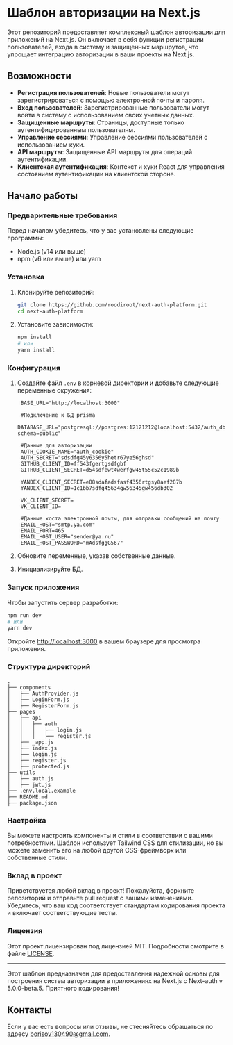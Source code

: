 # Шаблон авторизации на Next.js

Этот репозиторий предоставляет комплексный шаблон авторизации для приложений на Next.js. Он включает в себя функции регистрации пользователей, входа в систему и защищенных маршрутов, что упрощает интеграцию авторизации в ваши проекты на Next.js.

## Возможности

- **Регистрация пользователей**: Новые пользователи могут зарегистрироваться с помощью электронной почты и пароля.
- **Вход пользователей**: Зарегистрированные пользователи могут войти в систему с использованием своих учетных данных.
- **Защищенные маршруты**: Страницы, доступные только аутентифицированным пользователям.
- **Управление сессиями**: Управление сессиями пользователей с использованием куки.
- **API маршруты**: Защищенные API маршруты для операций аутентификации.
- **Клиентская аутентификация**: Контекст и хуки React для управления состоянием аутентификации на клиентской стороне.

## Начало работы

### Предварительные требования

Перед началом убедитесь, что у вас установлены следующие программы:

- Node.js (v14 или выше)
- npm (v6 или выше) или yarn

### Установка

1. Клонируйте репозиторий:

   ```bash
   git clone https://github.com/roodiroot/next-auth-platform.git
   cd next-auth-platform
   ```

2. Установите зависимости:

   ```bash
   npm install
   # или
   yarn install
   ```

### Конфигурация

1. Создайте файл `.env` в корневой директории и добавьте следующие переменные окружения:

   ```env
    BASE_URL="http://localhost:3000"

    #Подключение к БД prisma
    DATABASE_URL="postgresql://postgres:12121212@localhost:5432/auth_db?schema=public"

    #Данные для авторизации
    AUTH_COOKIE_NAME="auth_cookie"
    AUTH_SECRET="sdsdfg45y6356y5hetr67ye56ghsd"
    GITHUB_CLIENT_ID=ff543fgertgsdfgbf
    GITHUB_CLIENT_SECRET=d54sdfewt4werfgw45t55c52c1989b

    YANDEX_CLIENT_SECRET=e88sdafadsfasf4356rtgsy8aef287b
    YANDEX_CLIENT_ID=1c1bb7sdfg45634gw56345gw456db302

    VK_CLIENT_SECRET=
    VK_CLIENT_ID=

    #Данные хоста электронной почты, для отправки сообщений на почту
    EMAIL_HOST="smtp.ya.com"
    EMAIL_PORT=465
    EMAIL_HOST_USER="sender@ya.ru"
    EMAIL_HOST_PASSWORD="mAdsfggG567"
   ```

2. Обновите переменные, указав собственные данные.
3. Инициализируйте БД.

### Запуск приложения

Чтобы запустить сервер разработки:

```bash
npm run dev
# или
yarn dev
```

Откройте [http://localhost:3000](http://localhost:3000) в вашем браузере для просмотра приложения.

### Структура директорий

```
.
├── components
│   ├── AuthProvider.js
│   ├── LoginForm.js
│   ├── RegisterForm.js
├── pages
│   ├── api
│   │   ├── auth
│   │   │   ├── login.js
│   │   │   ├── register.js
│   ├── _app.js
│   ├── index.js
│   ├── login.js
│   ├── register.js
│   ├── protected.js
├── utils
│   ├── auth.js
│   ├── jwt.js
├── .env.local.example
├── README.md
├── package.json
```

### Настройка

Вы можете настроить компоненты и стили в соответствии с вашими потребностями. Шаблон использует Tailwind CSS для стилизации, но вы можете заменить его на любой другой CSS-фреймворк или собственные стили.

### Вклад в проект

Приветствуется любой вклад в проект! Пожалуйста, форкните репозиторий и отправьте pull request с вашими изменениями. Убедитесь, что ваш код соответствует стандартам кодирования проекта и включает соответствующие тесты.

### Лицензия

Этот проект лицензирован под лицензией MIT. Подробности смотрите в файле [LICENSE](LICENSE).

---

Этот шаблон предназначен для предоставления надежной основы для построения систем авторизации в приложениях на Next.js с Next-auth v 5.0.0-beta.5. Приятного кодирования!

## Контакты

Если у вас есть вопросы или отзывы, не стесняйтесь обращаться по адресу [borisov130490@gmail.com](mailto:borisov130490@gmail.com).
